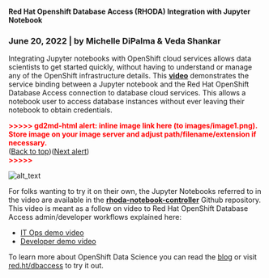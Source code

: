 #### Red Hat Openshift Database Access (RHODA) Integration with Jupyter Notebook


### June 20, 2022 | by Michelle DiPalma & Veda Shankar

Integrating Jupyter notebooks with OpenShift cloud services allows data scientists to get started quickly, without having to understand or manage any of the OpenShift infrastructure details. This **[video](https://youtu.be/VRcSZBqw3zc)** demonstrates the service binding between a Jupyter notebook and the Red Hat OpenShift Database Access connection to database cloud services. This allows a notebook user to access database instances without ever leaving their notebook to obtain credentials. 



<p id="gdcalert1" ><span style="color: red; font-weight: bold">>>>>>  gd2md-html alert: inline image link here (to images/image1.png). Store image on your image server and adjust path/filename/extension if necessary. </span><br>(<a href="#">Back to top</a>)(<a href="#gdcalert2">Next alert</a>)<br><span style="color: red; font-weight: bold">>>>>> </span></p>


![alt_text](images/image1.png "image_tooltip")


For folks wanting to try it on their own, the Jupyter Notebooks referred to in the video are available in the **[rhoda-notebook-controller](https://github.com/RHODA-lab/rhoda-notebook-controller/tree/main/Notebooks)** Github repository. This video is meant as a follow on video to Red Hat OpenShift Database Access admin/developer workflows explained here:



* [IT Ops demo video](http://red.ht/dbaccess_ops_demo)
* [Developer demo video](http://red.ht/dbaccess_dev_demo)

To learn more about OpenShift Data Science you can read the [blog](https://cloud.redhat.com/blog/simplifying-managed-database-access-on-openshift?hs_preview=DvRSqHRp-67568073994) or visit [red.ht/dbaccess](http://red.ht/dbaccess) to try it out.

